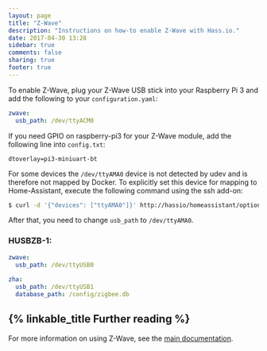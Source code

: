 ```yaml
---
layout: page
title: "Z-Wave"
description: "Instructions on how-to enable Z-Wave with Hass.io."
date: 2017-04-30 13:28
sidebar: true
comments: false
sharing: true
footer: true
---
```


To enable Z-Wave, plug your Z-Wave USB stick into your Raspberry Pi 3 and add the following to your `configuration.yaml`:

```yaml
zwave:
  usb_path: /dev/ttyACM0
```

If you need GPIO on raspberry-pi3 for your Z-Wave module, add the following line into `config.txt`:
```
dtoverlay=pi3-miniuart-bt
```

For some devices the `/dev/ttyAMA0` device is not detected by udev and is therefore not mapped by Docker. To explicitly set this device for mapping to Home-Assistant, execute the following command using the ssh add-on:
```bash
$ curl -d '{"devices": ["ttyAMA0"]}' http://hassio/homeassistant/options
```
After that, you need to change `usb_path` to `/dev/ttyAMA0`.

### HUSBZB-1:
```yaml
zwave:
  usb_path: /dev/ttyUSB0
  
zha:
  usb_path: /dev/ttyUSB1
  database_path: /config/zigbee.db
```

## {% linkable_title Further reading %}

For more information on using Z-Wave, see the [main documentation](/docs/z-wave/).
